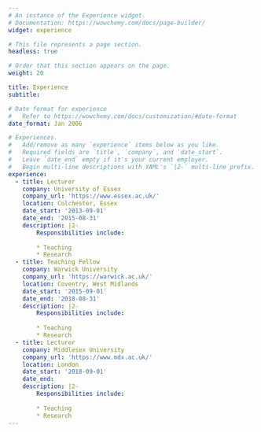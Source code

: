 ```yaml
---
# An instance of the Experience widget.
# Documentation: https://wowchemy.com/docs/page-builder/
widget: experience

# This file represents a page section.
headless: true

# Order that this section appears on the page.
weight: 20

title: Experience
subtitle:

# Date format for experience
#   Refer to https://wowchemy.com/docs/customization/#date-format
date_format: Jan 2006

# Experiences.
#   Add/remove as many `experience` items below as you like.
#   Required fields are `title`, `company`, and `date_start`.
#   Leave `date_end` empty if it's your current employer.
#   Begin multi-line descriptions with YAML's `|2-` multi-line prefix.
experience:
  - title: Lecturer
    company: University of Essex
    company_url: 'https://www.essex.ac.uk/'
    location: Colchester, Essex
    date_start: '2013-09-01'
    date_end: '2015-08-31'
    description: |2-
        Responsibilities include:
        
        * Teaching
        * Research
  - title: Teaching Fellow
    company: Warwick University
    company_url: 'https://warwick.ac.uk/'
    location: Coventry, West Midlands
    date_start: '2015-09-01'
    date_end: '2018-08-31'
    description: |2-
        Responsibilities include:
        
        * Teaching
        * Research
  - title: Lecturer
    company: Middlesex University
    company_url: 'https://www.mdx.ac.uk/'
    location: London
    date_start: '2018-09-01'
    date_end:
    description: |2-
        Responsibilities include:
        
        * Teaching
        * Research
---
```

